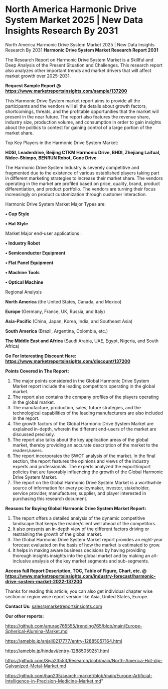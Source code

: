 # North America Harmonic Drive System Market 2025 | New Data Insights Research By 2031
North America Harmonic Drive System Market 2025 | New Data Insights Research By 2031
<strong>Harmonic Drive System Market Research Report 2031</strong>

The Research Report on Harmonic Drive System Market is a Skillful and Deep Analysis of the Present Situation and Challenges. This research report also analyzes other important trends and market drivers that will affect market growth over 2025-2031.

<strong>Request Sample Report @ <a href=https://www.marketreportsinsights.com/sample/137200>https://www.marketreportsinsights.com/sample/137200</a></strong>

This Harmonic Drive System market report aims to provide all the participants and the vendors will all the details about growth factors, shortcomings, threats, and the profitable opportunities that the market will present in the near future. The report also features the revenue share, industry size, production volume, and consumption in order to gain insights about the politics to contest for gaining control of a large portion of the market share.

Top Key Players in the Harmonic Drive System Market:

<strong>HDSI, Leaderdrive, Beijing CTKM Harmonic Drive, BHDI, Zhejiang Laifual, Nidec-Shimpo, BENRUN Robot, Cone Drive</strong>

The Harmonic Drive System Industry is severely competitive and fragmented due to the existence of various established players taking part in different marketing strategies to increase their market share. The vendors operating in the market are profiled based on price, quality, brand, product differentiation, and product portfolio. The vendors are turning their focus increasingly on product customization through customer interaction.

Harmonic Drive System Market Major Types are:

<strong>• Cup Style

• Hat Style</strong>

Market Major end-user applications :

<strong>• Industry Robot

• Semiconductor Equipment

• Flat Panel Equipment

• Machine Tools

• Optical Machine</strong>

Regional Analysis

</u><strong><b>North America</b></strong> (the United States, Canada, and Mexico)

<strong><b>Europe </b></strong>(Germany, France, UK, Russia, and Italy)

<strong><b>Asia-Pacific</b></strong> (China, Japan, Korea, India, and Southeast Asia)

<strong><b>South America</b></strong> (Brazil, Argentina, Colombia, etc.)

<strong><b>The Middle East and Africa</b></strong> (Saudi Arabia, UAE, Egypt, Nigeria, and South Africa)

<strong>Go For Interesting Discount Here: <a href=https://www.marketreportsinsights.com/discount/137200>https://www.marketreportsinsights.com/discount/137200</a></strong>

<strong>Points Covered in The Report:</strong>
<ol>
  <li>The major points considered in the Global Harmonic Drive System Market report include the leading competitors operating in the global market.</li>
  <li>The report also contains the company profiles of the players operating in the global market.</li>
  <li>The manufacture, production, sales, future strategies, and the technological capabilities of the leading manufacturers are also included in the report.</li>
  <li>The growth factors of the Global Harmonic Drive System Market are explained in-depth, wherein the different end-users of the market are discussed precisely.</li>
  <li>The report also talks about the key application areas of the global market, thereby providing an accurate description of the market to the readers/users.</li>
  <li>The report incorporates the SWOT analysis of the market. In the final section, the report features the opinions and views of the industry experts and professionals. The experts analyzed the export/import policies that are favorably influencing the growth of the Global Harmonic Drive System Market.</li>
  <li>The report on the Global Harmonic Drive System Market is a worthwhile source of information for every policymaker, investor, stakeholder, service provider, manufacturer, supplier, and player interested in purchasing this research document.</li>
</ol>
<strong>Reasons for Buying Global Harmonic Drive System Market Report:</strong>

<ol>
  <li>The report offers a detailed analysis of the dynamic competitive landscape that keeps the reader/client well ahead of the competitors.</li>
  <li>It also presents an in-depth view of the different factors driving or restraining the growth of the global market.</li>
  <li>The Global Harmonic Drive System Market report provides an eight-year forecast evaluated on the basis of how the market is estimated to grow.</li>
  <li>It helps in making aware business decisions by having providing thorough insights insights into the global market and by making an all-inclusive analysis of the key market segments and sub-segments.</li>
</ol>
<strong>Access full Report Description, TOC, Table of Figure, Chart, etc. @ <a href=https://www.marketreportsinsights.com/industry-forecast/harmonic-drive-system-market-2022-137200>https://www.marketreportsinsights.com/industry-forecast/harmonic-drive-system-market-2022-137200</a></strong>


Thanks for reading this article; you can also get individual chapter wise section or region wise report version like Asia, United States, Europe.

<strong>Contact Us:</strong>
sales@marketreportsinsights.com

<strong>Our other reports:</strong>

<a href=https://github.com/anurag765555/trending765/blob/main/Europe-Spherical-Alumina-Market.md>https://github.com/anurag765555/trending765/blob/main/Europe-Spherical-Alumina-Market.md</a>

<a href=https://ameblo.jp/anjali0217777/entry-12885057164.html>https://ameblo.jp/anjali0217777/entry-12885057164.html</a>

<a href=https://ameblo.jp/hindavi/entry-12885059251.html>https://ameblo.jp/hindavi/entry-12885059251.html</a>

<a href=https://github.com/Siya23553/Research/blob/main/North-America-Hot-dip-Galvanized-Metal-Market.md>https://github.com/Siya23553/Research/blob/main/North-America-Hot-dip-Galvanized-Metal-Market.md</a>

<a href=https://github.com/haq235/search-market/blob/main/Europe-Artificial-Intelligence-in-Precision-Medicine-Market.md>https://github.com/haq235/search-market/blob/main/Europe-Artificial-Intelligence-in-Precision-Medicine-Market.md</a>"
